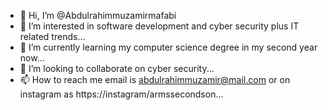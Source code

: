 - 👋 Hi, I’m @Abdulrahimmuzamirmafabi
- 👀 I’m interested in software development and cyber security plus IT related trends...
- 🌱 I’m currently learning my computer science degree in my second year now...
- 💞️ I’m looking to collaborate on cyber security...
- 📫 How to reach me email is abdulrahimmuzamir@mail.com or on instagram as https://instagram/armssecondson...

<!---
Abdulrahimmuzamirmafabi/Abdulrahimmuzamirmafabi is a ✨ special ✨ repository because its `README.md` (this file) appears on your GitHub profile.
You can click the Preview link to take a look at your changes.
--->
